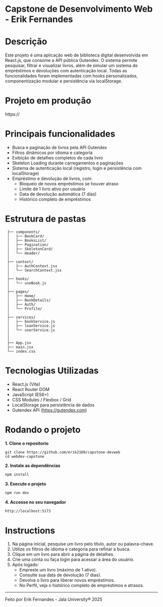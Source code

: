 # Capstone de Desenvolvimento Web - Erik Fernandes

# Descrição
Este projeto é uma aplicação web de biblioteca digital desenvolvida em React.js, que consome a API pública Gutendex. O sistema permite pesquisar, filtrar e visualizar livros, além de simular um sistema de empréstimos e devoluções com autenticação local.
Todas as funcionalidades foram implementadas com hooks personalizados, componentização modular e persistência via localStorage.

# Projeto em produção
https://

# Principais funcionalidades
- Busca e paginação de livros pela API Gutendex
- Filtros dinâmicos por idioma e categoria
- Exibição de detalhes completos de cada livro
- Skeleton Loading durante carregamentos e paginações
- Sistema de autenticação local (registro, login e persistência com localStorage)
- Empréstimo e devolução de livros, com:
    - Bloqueio de novos empréstimos se houver atraso
    - Limite de 1 livro ativo por usuário
    - Data de devolução automática (7 dias)
    - Histórico completo de empréstimos

# Estrutura de pastas
```src/
 ├── components/
 │   ├── BookCard/
 │   ├── BooksList/
 │   ├── Pagination/
 │   ├── SkeletonCard/
 │   └── Header/
 │
 ├── context/
 │   ├── AuthContext.jsx
 │   └── SearchContext.jsx
 │
 ├── hooks/
 │   └── useBook.js
 │
 ├── pages/
 │   ├── Home/
 │   ├── BookDetails/
 │   ├── Auth/
 │   └── Profile/
 │
 ├── services/
 │   ├── bookService.js
 │   ├── loanService.js
 │   └── userService.js
 │
 │
 ├── App.jsx
 ├── main.jsx
 └── index.css
```

# Tecnologias Utilizadas
- React.js (Vite)
- React Router DOM
- JavaScript (ES6+)
- CSS Modules / Flexbox / Grid
- LocalStorage para persistência de dados
- Gutendex API (https://gutendex.com)

# Rodando o projeto
**1. Clone o repositorio**
```git bash
git clone https://github.com/erik2160/capstone-devweb
cd webdev-capstone
```

**2. Instale as dependências**
```bash
npm install
```

**3. Execute o projeto**
```bash
npm run dev
```

**4. Accesse no seu navegador**
```bash
http://localhost:5173
```

# Instructions
1. Na página inicial, pesquise um livro pelo título, autor ou palavra-chave.
2. Utilize os filtros de idioma e categoria para refinar a busca.
3. Clique em um livro para abrir a página de detalhes.
4. Crie uma conta ou faça login para acessar a área do usuário.
5. Após logado:
    - Empreste um livro (máximo de 1 ativo).
    - Consulte sua data de devolução (7 dias).
    - Devolva o livro para liberar novos empréstimos.
    - No Perfil, veja o histórico completo de empréstimos e atrasos.

- - -
Feito por Erik Fernandes - Jala University® 2025